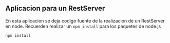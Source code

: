 ## Aplicacion para un RestServer


En esta aplicacion se deja codigo fuente de la realizacion de un RestServer en node.
Recuerden realizar un ```npm install``` para los paquetes de node.js


```
npm install
```